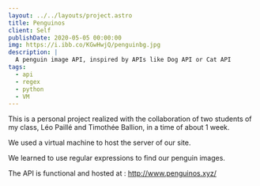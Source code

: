 ```yaml
---
layout: ../../layouts/project.astro
title: Penguinos
client: Self
publishDate: 2020-05-05 00:00:00
img: https://i.ibb.co/KGwHwjQ/penguinbg.jpg
description: |
  A penguin image API, inspired by APIs like Dog API or Cat API
tags:
  - api
  - regex
  - python
  - VM
---
```

This is a personal project realized with the collaboration of two students of my class, Léo Paillé and Timothée Ballion, in a time of about 1 week.

We used a virtual machine to host the server of our site.

We learned to use regular expressions to find our penguin images.

The API is functional and hosted at : http://www.penguinos.xyz/
